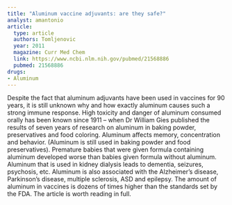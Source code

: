 ```yaml
---
title: "Aluminum vaccine adjuvants: are they safe?"
analyst: amantonio
article:
  type: article
  authors: Tomljenovic
  year: 2011
  magazine: Curr Med Chem
  link: https://www.ncbi.nlm.nih.gov/pubmed/21568886
  pubmed: 21568886
drugs:
- Aluminum
---
```


Despite the fact that aluminum adjuvants have been used in vaccines for 90 years, it is still unknown why and how exactly aluminum causes such a strong immune response.
High toxicity and danger of aluminum consumed orally has been known since 1911 – when Dr William Gies published the results of seven years of research on aluminum in baking powder, preservatives and food coloring. Aluminum affects memory, concentration and behavior. (Aluminum is still used in baking powder and food preservatives).
Premature babies that were given formula containing aluminum developed worse than babies given formula without aluminum.
Aluminum that is used in kidney dialysis leads to dementia, seizures, psychosis, etc.
Aluminum is also associated with the Alzheimer’s disease, Parkinson’s disease, multiple sclerosis, ASD and epilepsy.
The amount of aluminum in vaccines is dozens of times higher than the standards set by the FDA.
The article is worth reading in full.
